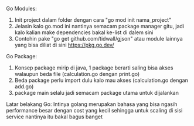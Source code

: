 Go Modules:
1. Init project dalam folder dengan cara "go mod init nama_project"
2. Jelasin kalo go.mod ini nantinya semacam package manager gitu, jadi kalo kalian make dependencies bakal ke-list di dalem sini
3. Contohin pake "go get github.com/tidwall/gjson" atau module lainnya yang bisa diliat di sini https://pkg.go.dev/ 

Go Package:
1. Konsep package mirip di java, 1 package berarti saling bisa akses walaupun beda file (calculation.go dengan print.go)
2. Beda package perlu import dulu kalo mau akses (calculation.go dengan add.go)
3. package main selalu jadi semacam package utama untuk dijalankan

Latar belakang Go:
Intinya golang merupakan bahasa yang bisa ngasih performance besar dengan cost yang kecil sehingga untuk scaling di sisi service nantinya itu bakal bagus banget